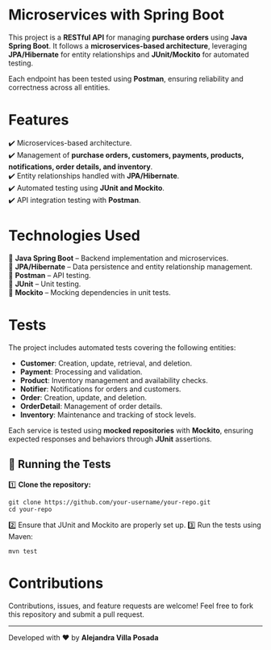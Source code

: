 # Microservices with Spring Boot  

This project is a **RESTful API** for managing **purchase orders** using **Java Spring Boot**. It follows a **microservices-based architecture**, leveraging **JPA/Hibernate** for entity relationships and **JUnit/Mockito** for automated testing.  

Each endpoint has been tested using **Postman**, ensuring reliability and correctness across all entities.  

# Features  
✔️ Microservices-based architecture.  
✔️ Management of **purchase orders, customers, payments, products, notifications, order details, and inventory**.  
✔️ Entity relationships handled with **JPA/Hibernate**.  
✔️ Automated testing using **JUnit and Mockito**.  
✔️ API integration testing with **Postman**.  

# Technologies Used  
🔹 **Java Spring Boot** – Backend implementation and microservices.  
🔹 **JPA/Hibernate** – Data persistence and entity relationship management.  
🔹 **Postman** – API testing.  
🔹 **JUnit** – Unit testing.  
🔹 **Mockito** – Mocking dependencies in unit tests.  

# Tests  
The project includes automated tests covering the following entities:  

- **Customer**: Creation, update, retrieval, and deletion.  
- **Payment**: Processing and validation.  
- **Product**: Inventory management and availability checks.  
- **Notifier**: Notifications for orders and customers.  
- **Order**: Creation, update, and deletion.  
- **OrderDetail**: Management of order details.  
- **Inventory**: Maintenance and tracking of stock levels.  

Each service is tested using **mocked repositories** with **Mockito**, ensuring expected responses and behaviors through **JUnit** assertions.  

## 🚀 Running the Tests  
1️⃣ **Clone the repository:**  
````
git clone https://github.com/your-username/your-repo.git
cd your-repo
````
2️⃣ Ensure that JUnit and Mockito are properly set up.
3️⃣ Run the tests using Maven:
````
mvn test
````

# Contributions
Contributions, issues, and feature requests are welcome! Feel free to fork this repository and submit a pull request.

---
Developed with ❤️ by **Alejandra Villa Posada**


